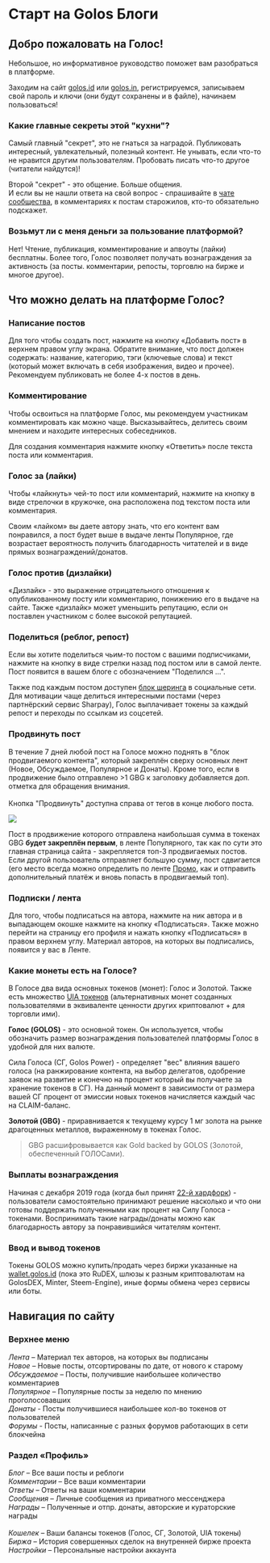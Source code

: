 # Старт на Golos Блоги

## Добро пожаловать на Голос!

Небольшое, но информативное руководство поможет вам разобраться в платформе.

Заходим на сайт [golos.id](https://golos.id) или [golos.in](https://golos.in), регистрируемся, записываем свой пароль и ключи (они будут сохранены и в файле), начинаем пользоваться!

### Какие главные секреты этой "кухни"?

Самый главный "секрет", это не гнаться за наградой. Публиковать интересный, увлекательный, полезный контент. Не унывать, если что-то не нравится другим пользователям. Пробовать писать что-то другое (читатели найдутся)!

Второй "секрет" - это общение. Больше общения.\
И если вы не нашли ответа на свой вопрос - спрашивайте в [чате сообщества](https://golos.chatbro.com/), в комментариях к постам старожилов, кто-то обязательно подскажет.

### Возьмут ли с меня деньги за пользование платформой?

Нет! Чтение, публикация, комментирование и апвоуты (лайки) бесплатны. Более того, Голос позволяет получать вознаграждения за активность (за посты. комментарии, репосты, торговлю на бирже и многое другое).

## Что можно делать на платформе Голос?

### Написание постов

Для того чтобы создать пост, нажмите на кнопку «Добавить пост» в верхнем правом углу экрана. Обратите внимание, что пост должен содержать: название, категорию, тэги (ключевые слова) и текст (который может включать в себя изображения, видео и прочее). Рекомендуем публиковать не более 4-х постов в день.

### Комментирование

Чтобы освоиться на платформе Голос, мы рекомендуем участникам комментировать как можно чаще. Высказывайтесь, делитесь своим мнением и находите интересных собеседников.

Для создания комментария нажмите кнопку «Ответить» после текста поста или комментария.

### Голос за (лайки)

Чтобы «лайкнуть» чей-то пост или комментарий, нажмите на кнопку в виде стрелочки в кружочке, она расположена под текстом поста или комментария.

Своим «лайком» вы даете автору знать, что его контент вам понравился, а пост будет выше в выдаче ленты Популярное, где возрастает вероятность получить благодарность читателей и в виде прямых вознаграждений/донатов.

### Голос против (дизлайки)

«Дизлайк» - это выражение отрицательного отношения к опубликованному посту или комментарию, понижению его в выдаче на сайте. Также «дизлайк» может уменьшить репутацию, если он поставлен участником с более высокой репутацией.

### Поделиться (реблог, репост)

Если вы хотите поделиться чьим-то постом с вашими подписчиками, нажмите на кнопку в виде стрелки назад под постом или в самой ленте. Пост появится в вашем блоге с обозначением "Поделился ...".

Также под каждым постом доступен [блок шеринга](https://golos.id/ru--golos/@lex/reposty-v-socseti-s-voznagrazhdeniem-golosami-i-prochie-novosti) в социальные сети. Для мотивации чаще делиться интересными постами (через партнёрский сервис Sharpay), Голос выплачивает токены за каждый репост и переходы по ссылкам из соцсетей.

### Продвинуть пост

В течение 7 дней любой пост на Голосе можно поднять в "блок продвигаемого контента", который закреплён сверху основных лент (Новое, Обсуждаемое, Популярное и Донаты). Кроме того, если в продвижение было отправлено >1 GBG к заголовку добавляется доп. отметка для обращения внимания.\
\
Кнопка "Продвинуть" доступна справа от тегов в конце любого поста.

![](../../.gitbook/assets/165116.jpg)

Пост в продвижение которого отправлена наибольшая сумма в токенах GBG **будет закреплён первым**, в ленте Популярного, так как по сути это главная страница сайта - закрепляется топ-3 продвигаемых постов. Если другой пользователь отправляет большую сумму, пост сдвигается (его место всегда можно определить по ленте [Промо](https://golos.id/promoted), как и отправить дополнительный платёж и вновь попасть в продвигаемый топ).

### Подписки / лента

Для того, чтобы подписаться на автора, нажмите на ник автора и в выпадающем окошке нажмите на кнопку «Подписаться». Также можно перейти на страницу его профиля и нажать кнопку «Подписаться» в правом верхнем углу. Материал авторов, на которых вы подписались, появится у вас в Ленте.&#x20;

### Какие монеты есть на Голосе?

В Голосе два вида основных токенов (монет): Голос и Золотой. Также есть множество [UIA токенов](https://golos.id/ru--golos/@allforyou/torguem-na-vnutrennei-birzhe-golosa) (альтернативных монет созданных пользователями в эквиваленте ценности других криптовалют + для торговли ими).

**Голос (GOLOS)** - это основной токен. Он используется, чтобы обозначить размер вознаграждения пользователей платформы Голос в удобной для них валюте.

Сила Голоса (СГ, Golos Power) - определяет "вес" влияния вашего голоса (на ранжирование контента, на выбор делегатов, одобрение заявок на развитие и конечно на процент который вы получаете за хранение токенов в СГ). На данный момент в зависимости от размера вашей СГ процент от эмиссии новых токенов начисляется каждый час на CLAIM-баланс.

**Золотой (GBG)** - приравнивается к текущему курсу 1 мг золота на рынке драгоценных металлов, выраженному в токенах Голос.

> GBG расшифровывается как Gold backed by GOLOS (Золотой, обеспеченный ГОЛОСами).

### Выплаты вознаграждения

Начиная с декабря 2019 года (когда был принят [22-й хардфорк](../../developers/hardforks/hf22\_release.md)) - пользователи самостоятельно принимают решение насколько и что они готовы поддержать полученными как процент на Силу Голоса - токенами. Воспринимать такие награды/донаты можно как благодарность автору за понравившийся читателям контент.

### Ввод и вывод токенов

Токены GOLOS можно купить/продать через биржи указанные на [wallet.golos.id](https://wallet.golos.id/exchanges) (пока это RuDEX, шлюзы к разным криптовалютам на GolosDEX, Minter, Steem-Engine), иные формы обмена через сервисы или боты.

## Навигация по сайту

### Верхнее меню

_Лента_ – Материал тех авторов, на которых вы подписаны\
_Новое_ – Новые посты, отсортированы по дате, от нового к старому\
_Обсуждаемое_ – Посты, получившие наибольшее количество комментариев\
_Популярное_ – Популярные посты за неделю по мнению проголосовавших\
_Донаты_ - Посты получившиеся наибольшее кол-во токенов от пользователей\
_Форумы_ - Посты, написанные с разных форумов работающих в сети блокчейна

### Раздел «Профиль»

_Блог_ – Все ваши посты и реблоги\
_Комментарии_ – Все ваши комментарии\
_Ответы_ – Ответы на ваши комментарии\
_Сообщения_ – Личные сообщения из приватного мессенджера\
_Награды_ – Полученные и отпр. донаты, авторские и кураторские награды\
\
_Кошелек_ – Ваши балансы токенов (Голос, СГ, Золотой, UIA токены)\
_Биржа_ – История совершенных сделок на внутренней бирже проекта\
_Настройки_ – Персональные настройки аккаунта
